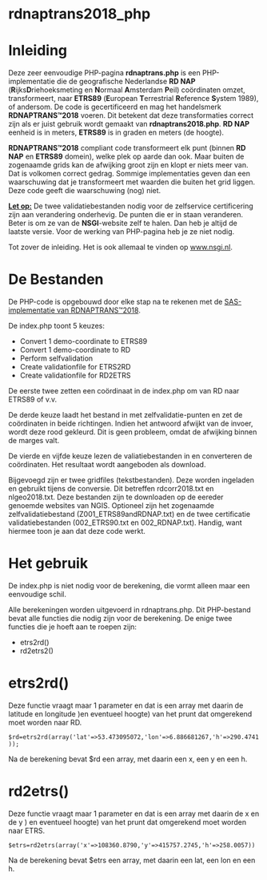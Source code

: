 # rdnaptrans2018_php

# Inleiding

<p>Deze zeer eenvoudige PHP-pagina <b>rdnaptrans.php</b> is een PHP-implementatie die de geografische Nederlandse <b>RD NAP</b> (<b>R</b>ijks<b>D</b>riehoeksmeting en <b>N</b>ormaal
<b>A</b>msterdam <b>P</b>eil) coördinaten omzet, transformeert, naar <b>ETRS89</b> (<b>E</b>uropean <b>T</b>errestrial <b>R</b>eference
<b>S</b>ystem 1989), of andersom. De code is gecertificeerd en mag het handelsmerk <b>RDNAPTRANS™2018</b> voeren. Dit betekent dat deze transformaties correct zijn als er juist gebruik wordt gemaakt van <b>rdnaptrans2018.php</b>. <b>RD NAP</b> eenheid is in meters, <b>ETRS89</b> is in graden en meters (de hoogte).</p>

<p><b>RDNAPTRANS™2018</b> compliant code transformeert elk punt (binnen <strong>RD NAP</strong> en <strong>ETRS89</strong> domein), welke plek op aarde dan ook. Maar buiten de zogenaamde grids kan de afwijking groot zijn en klopt er niets meer van. Dat is volkomen correct gedrag. Sommige implementaties geven dan een waarschuwing dat je transformeert met waarden die buiten het grid liggen. Deze code geeft die waarschuwing (nog) niet.</p>

<p><strong><u>Let op:</u></strong> De twee validatiebestanden nodig voor de zelfservice certificering zijn aan verandering onderhevig. De punten die er in staan veranderen. Beter is om ze van de <strong>NSGI</strong>-website zelf te halen. Dan heb je altijd de laatste versie. Voor de werking van PHP-pagina heb je ze niet nodig.</p>

<p>Tot zover de inleiding. Het is ook allemaal te vinden op <a href="http://www.nsgi.nl">www.nsgi.nl</a>.</p>

# De Bestanden
<p>De PHP-code is opgebouwd door elke stap na te rekenen met de <a href="https://github.com/FVellinga/gm_rdnaptrans2018/blob/main/README.md">SAS-implementatie van RDNAPTRANS™2018</a>.</p>

<p>De index.php toont 5 keuzes:</p>
<ul>
<li>Convert 1 demo-coordinate to ETRS89</li>
<li>Convert 1 demo-coordinate to RD</li>
<li>Perform selfvalidation</li>
<li>Create validationfile for ETRS2RD</li>
<li>Create validationfile for RD2ETRS</li>
</ul>

<p>De eerste twee zetten een coördinaat in de index.php om van RD naar ETRS89 of v.v.</p>
<p>De derde keuze laadt het bestand in met zelfvalidatie-punten en zet de coördinaten in beide richtingen. Indien het antwoord afwijkt van de invoer, wordt deze rood gekleurd. Dit is geen probleem, omdat de afwijking binnen de marges valt.</p>
<p>De vierde en vijfde keuze lezen de valiatiebestanden in en converteren de coördinaten. Het resultaat wordt aangeboden als download.</p>

<p>Bijgevoegd zijn er twee gridfiles (tekstbestanden). Deze worden ingeladen en gebruikt tijens de conversie. Dit betreffen rdcorr2018.txt en nlgeo2018.txt. Deze bestanden zijn te downloaden op de eereder genoemde websites van NGIS. 
Optioneel zijn het zogenaamde zelfvalidatiebestand (Z001_ETRS89andRDNAP.txt) en de twee certificatie validatiebestanden (002_ETRS90.txt en 002_RDNAP.txt). Handig, want hiermee toon je aan dat deze code werkt.</p>

# Het gebruik

<p>De index.php is niet nodig voor de berekening, die vormt alleen maar een eenvoudige schil.</p>
<p>Alle berekeningen worden uitgevoerd in rdnaptrans.php. Dit PHP-bestand bevat alle functies die nodig zijn voor de berekening. De enige twee functies die je hoeft aan te roepen zijn:</p>
<ul>
<li>etrs2rd()</li>
<li>rd2etrs2()</li>
</ul>

# etrs2rd()
<p>Deze functie vraagt maar 1 parameter en dat is een array met daarin de latitude en longitude )en eventueel hoogte) van het prunt dat omgerekend moet worden naar RD.</p>
<code>$rd=etrs2rd(array('lat'=>53.473095072,'lon'=>6.886681267,'h'=>290.4741));</code>

<p>Na de berekening bevat $rd een array, met daarin een x, een y en een h.</p>

# rd2etrs()
<p>Deze functie vraagt maar 1 parameter en dat is een array met daarin de x en de y ) en eventueel hoogte) van het prunt dat omgerekend moet worden naar ETRS.</p>
<code>$etrs=rd2etrs(array('x'=>108360.8790,'y'=>415757.2745,'h'=>258.0057))</code>

<p>Na de berekening bevat $etrs een array, met daarin een lat, een lon en een h.</p>

